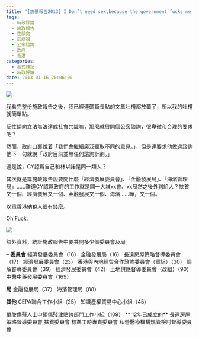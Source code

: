 ```yaml
---
title: '[施暴報告2013] I Don’t need sex,because the government fucks me every second.'
tags:
  - 時政評論
  - 施政報告
  - 性傾向
  - 反歧視
  - 公衆諮詢
  - 政府
  - 香港
categories:
  - 各式雜記
  - 時政評論
date: 2013-01-16 20:06:00
---
```


[![](https://1.bp.blogspot.com/-s9_qCyPztKY/UPu_lIRyGwI/AAAAAAAAeO8/FAg8y6AVf7w/s640/cover.jpg)](https://1.bp.blogspot.com/-s9_qCyPztKY/UPu_lIRyGwI/AAAAAAAAeO8/FAg8y6AVf7w/s1600/cover.jpg)



我看完整份施政報告之後，我已經連碼篇長點的文章吐槽都放棄了，所以我的吐槽就簡單點。

反性傾向立法無法達成社會共識嘛，那麼就展開個公衆諮詢，很卑微和合理的要求吧？

然而，政府口裏說着「我們會繼續廣泛聽取不同的意見。」，但是連要求他做過諮詢他下一句就說「政府目前並無任何諮詢計劃。」

還是說，CY認爲自己和林以諾是同一類人？

其次就是篇施政報告說要開什麼「經濟發展委員會」、「金融發展局」、「海濱管理局」……難道CY認爲政府的工作就是開一大堆xx會、xx局然之後外判給人？扶貧又一個、經濟發展又一個、金融發展又一個、海濱……曄，又一個。

以爲香港納稅人很有錢麼。

Oh Fuck.

[![](https://3.bp.blogspot.com/-QbufEA_7s0A/UPaTJnHpDjI/AAAAAAAAeKg/SaphqKhTFFw/s640/ibbsgnfgQPU5vU.jpg)](https://3.bp.blogspot.com/-QbufEA_7s0A/UPaTJnHpDjI/AAAAAAAAeKg/SaphqKhTFFw/s1600/ibbsgnfgQPU5vU.jpg)

額外資料，統計施政報告中要共開多少個委員會及局。

&#8211;
**委員會**
經濟發展委員會（16）
金融發展局（16）
長遠房屋策略督導委員會（17）
經濟發展委員會（23）
香港與內地經貿合作諮詢委員會（重組）（30）
調解督導委員會（39）
經濟發展委員會（42）
土地供應督導委員會（改組）（90）
中醫中藥發展委員會（169）

**局**
金融發展局（37）
海濱管理局（88）

**其他**
CEPA聯合工作小組（25）
知識產權貿易中心小組（45）

單肢傷殘人士申領傷殘津貼跨部門工作小組（109）
**
12年已成立的**
長遠房屋策略督導委員會
扶貧委員會
標準工時專責委員會
私營醫療機構規管檢討督導委員會
